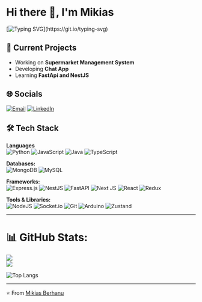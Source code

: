 <h1>Hi there 👋, I'm Mikias </h1>

[![Typing SVG](https://readme-typing-svg.demolab.com?lines=Welcome+To+My+GitHub+Profile;Full+Stack+Developer;Passionate+About+AI+And+Quantum;Open+to+Collaborations!)](https://git.io/typing-svg)

## 🔭 Current Projects

- Working on **Supermarket Management System**
- Developing **Chat App**
- Learning **FastApi and NestJS**

## 🌐 Socials

[![Email](https://img.shields.io/badge/Email-D14836?style=for-the-badge&logo=gmail&logoColor=white)](mailto:bmikias482@gmail.com)
[![LinkedIn](https://img.shields.io/badge/LinkedIn-%230077B5.svg?logo=linkedin&logoColor=white)](https://www.linkedin.com/in/mikias-berhanu-48b860236)

## 🛠️ Tech Stack

**Languages**  
![Python](https://img.shields.io/badge/python-3670A0?style=for-the-badge&logo=python&logoColor=ffdd54) ![JavaScript](https://img.shields.io/badge/javascript-%23323330.svg?style=for-the-badge&logo=javascript&logoColor=%23F7DF1E) ![Java](https://img.shields.io/badge/java-%23ED8B00.svg?style=for-the-badge&logo=openjdk&logoColor=white) ![TypeScript](https://img.shields.io/badge/typescript-%23007ACC.svg?style=for-the-badge&logo=typescript&logoColor=white)

**Databases:**  
![MongoDB](https://img.shields.io/badge/MongoDB-%234ea94b.svg?style=for-the-badge&logo=mongodb&logoColor=white) ![MySQL](https://img.shields.io/badge/mysql-4479A1.svg?style=for-the-badge&logo=mysql&logoColor=white)


**Frameworks:**  
![Express.js](https://img.shields.io/badge/express.js-%23404d59.svg?style=for-the-badge&logo=express&logoColor=%2361DAFB) ![NestJS](https://img.shields.io/badge/nestjs-%23E0234E.svg?style=for-the-badge&logo=nestjs&logoColor=white) ![FastAPI](https://img.shields.io/badge/FastAPI-005571?style=for-the-badge&logo=fastapi) ![Next JS](https://img.shields.io/badge/Next-black?style=for-the-badge&logo=next.js&logoColor=white) ![React](https://img.shields.io/badge/react-%2320232a.svg?style=for-the-badge&logo=react&logoColor=%2361DAFB) ![Redux](https://img.shields.io/badge/redux-%23593d88.svg?style=for-the-badge&logo=redux&logoColor=white)

**Tools & Libraries:**  
![NodeJS](https://img.shields.io/badge/node.js-6DA55F?style=for-the-badge&logo=node.js&logoColor=white) ![Socket.io](https://img.shields.io/badge/Socket.io-black?style=for-the-badge&logo=socket.io&badgeColor=010101) ![Git](https://img.shields.io/badge/git-%23F05033.svg?style=for-the-badge&logo=git&logoColor=white) ![Arduino](https://img.shields.io/badge/-Arduino-00979D?style=for-the-badge&logo=Arduino&logoColor=white) ![Zustand](https://img.shields.io/badge/zustand-%23F5A623.svg?style=for-the-badge&logo=zustand&logoColor=black)

---

# 📊 GitHub Stats:

![](https://github-readme-stats.vercel.app/api?username=myk72&theme=tokyonight&hide_border=false&include_all_commits=false&count_private=false)<br/>
![](https://github-readme-streak-stats.herokuapp.com/?user=myk72&theme=tokyonight&hide_border=false)<br/>

![Top Langs](https://github-readme-stats.vercel.app/api/top-langs/?username=myk72&theme=tokyonight&hide_border=false&include_all_commits=false&count_private=false&layout=compact)


---

⭐️ From [Mikias Berhanu](https://github.com/myk72)
